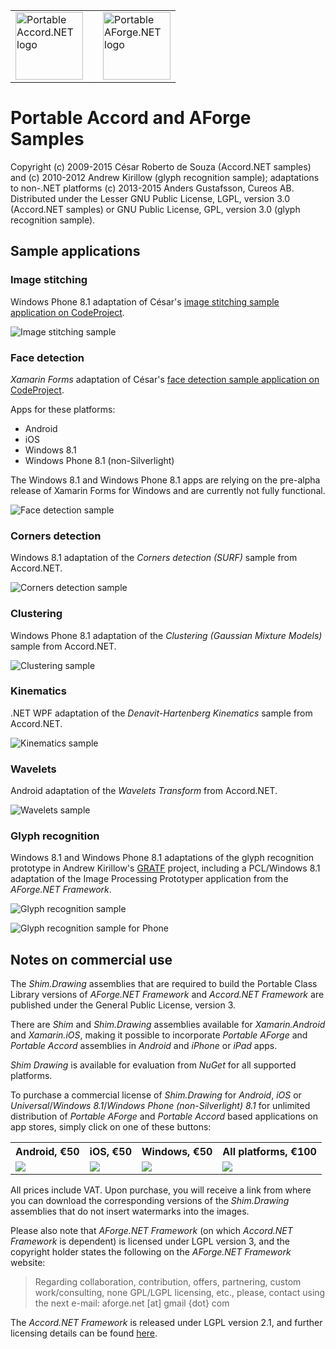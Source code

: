 <table border="0">
<tr>
<td>
<img src="https://github.com/cureos/accord/raw/portable/Setup/Portable/NuGet/portable-accord.png" alt="Portable Accord.NET logo" height="108" />
</td>
<td />
<td>
<img src="https://github.com/cureos/aforge/raw/master/Setup/Portable/NuGet/portable-aforge.png" alt="Portable AForge.NET logo" height="108" />
</td>
</tr>
</table>

# Portable Accord and AForge Samples

Copyright (c) 2009-2015 César Roberto de Souza (Accord.NET samples) and (c) 2010-2012 Andrew Kirillow (glyph recognition sample); adaptations to non-.NET platforms (c) 2013-2015 Anders Gustafsson, Cureos AB.  
Distributed under the Lesser GNU Public License, LGPL, version 3.0 (Accord.NET samples) or GNU Public License, GPL, version 3.0 (glyph recognition sample).

## Sample applications

### Image stitching

Windows Phone 8.1 adaptation of César's [image stitching sample application on CodeProject](http://www.codeproject.com/Articles/95453/Automatic-Image-Stitching-with-Accord-NET).

![Image stitching sample](/Files/panorama.png)

### Face detection

*Xamarin Forms* adaptation of César's [face detection sample application on CodeProject](http://www.codeproject.com/Articles/441226/Haar-feature-Object-Detection-in-Csharp).

Apps for these platforms:

* Android
* iOS
* Windows 8.1
* Windows Phone 8.1 (non-Silverlight)

The Windows 8.1 and Windows Phone 8.1 apps are relying on the pre-alpha release of Xamarin Forms for Windows and are currently not fully functional.

![Face detection sample](http://3.bp.blogspot.com/-fNN4Vl_muJo/VEgYN32B1II/AAAAAAAAAI4/fXIp5fmEVbo/s1600/facedetection.png)

### Corners detection

Windows 8.1 adaptation of the *Corners detection (SURF)* sample from Accord.NET.

![Corners detection sample](/Files/corners.png)

### Clustering

Windows Phone 8.1 adaptation of the *Clustering (Gaussian Mixture Models)* sample from Accord.NET.

![Clustering sample](/Files/clustering.png)

### Kinematics

.NET WPF adaptation of the *Denavit-Hartenberg Kinematics* sample from Accord.NET.

![Kinematics sample](/Files/kinematics.png)

### Wavelets

Android adaptation of the *Wavelets Transform*  from Accord.NET.

![Wavelets sample](/Files/wavelets.png)

### Glyph recognition

Windows 8.1 and Windows Phone 8.1 adaptations of the glyph recognition prototype in Andrew Kirillow's [GRATF](http://www.aforgenet.com/projects/gratf/) project, including a PCL/Windows 8.1 adaptation of the Image Processing Prototyper application from the *AForge.NET Framework*.

![Glyph recognition sample](/Files/glyph.png)

![Glyph recognition sample for Phone](/Files/glyph-phone.png)

## Notes on commercial use

The *Shim.Drawing* assemblies that are required to build the Portable Class Library versions of *AForge.NET Framework* and *Accord.NET Framework* are published under the General Public License, version 3.

There are *Shim* and *Shim.Drawing* assemblies available for *Xamarin.Android* and *Xamarin.iOS*, making it possible to 
incorporate *Portable AForge* and *Portable Accord* assemblies in *Android* and *iPhone* or *iPad* apps.

*Shim Drawing* is available for evaluation from *NuGet* for all supported platforms.

To purchase a commercial license of *Shim.Drawing* for *Android*, *iOS* or *Universal*/*Windows 8.1*/*Windows Phone (non-Silverlight) 8.1* for unlimited distribution of *Portable AForge* and *Portable Accord* based applications on app stores, simply click on one of these buttons:

<table>
<tr>
<th>Android, €50</th>
<th>iOS, €50</th>
<th>Windows, €50</th>
<th>All platforms, €100</th>
</tr>
<tr>
<td><a href="https://www.paypal.com/cgi-bin/webscr?cmd=_s-xclick&hosted_button_id=QF33BCWJXJU26"><img src="https://www.paypalobjects.com/en_US/i/btn/btn_buynow_SM.gif"/></a></td>
<td><a href="https://www.paypal.com/cgi-bin/webscr?cmd=_s-xclick&hosted_button_id=KN9Q7U76ETCDS"><img src="https://www.paypalobjects.com/en_US/i/btn/btn_buynow_SM.gif"/></a></td>
<td><a href="https://www.paypal.com/cgi-bin/webscr?cmd=_s-xclick&hosted_button_id=UU5XKDER4JFQ4"><img src="https://www.paypalobjects.com/en_US/i/btn/btn_buynow_SM.gif"/></a></td><td><a href="https://www.paypal.com/cgi-bin/webscr?cmd=_s-xclick&hosted_button_id=LLK2ZYW4JV8GY"><img src="https://www.paypalobjects.com/en_US/i/btn/btn_buynow_SM.gif"/></a></td>
</tr>
</table>

All prices include VAT. Upon purchase, you will receive a link from where you can download the corresponding versions of the *Shim.Drawing* assemblies that do not insert watermarks into the images.

Please also note that *AForge.NET Framework* (on which *Accord.NET Framework* is dependent) is licensed under LGPL version 3, and the copyright holder states the following on the *AForge.NET Framework* website:

> Regarding collaboration, contribution, offers, partnering, custom work/consulting, none GPL/LGPL licensing, etc., please, contact using the next e-mail:
aforge.net [at] gmail {dot} com

The *Accord.NET Framework* is released under LGPL version 2.1, and further licensing details can be found [here](http://accord-framework.net/license.html).
